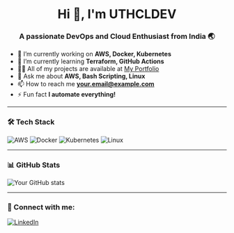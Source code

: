 <h1 align="center">Hi 👋, I'm UTHCLDEV</h1>
<h3 align="center">A passionate DevOps and Cloud Enthusiast from India 🌏</h3>

- 🔭 I’m currently working on **AWS, Docker, Kubernetes**
- 🌱 I’m currently learning **Terraform, GitHub Actions**
- 👨‍💻 All of my projects are available at [My Portfolio](https://your-portfolio-link.com)
- 💬 Ask me about **AWS, Bash Scripting, Linux**
- 📫 How to reach me **your.email@example.com**
- ⚡ Fun fact **I automate everything!**

---

### 🛠 Tech Stack
![AWS](https://img.shields.io/badge/AWS-232F3E?style=for-the-badge&logo=amazonaws&logoColor=white)
![Docker](https://img.shields.io/badge/docker-2496ED.svg?style=for-the-badge&logo=docker&logoColor=white)
![Kubernetes](https://img.shields.io/badge/kubernetes-326CE5.svg?style=for-the-badge&logo=kubernetes&logoColor=white)
![Linux](https://img.shields.io/badge/Linux-FCC624?style=for-the-badge&logo=linux&logoColor=black)

---

### 📊 GitHub Stats

![Your GitHub stats](https://github-readme-stats.vercel.app/api?username=UTHCLDEV&show_icons=true&theme=radical)

---

### 🔗 Connect with me:

[![LinkedIn](https://img.shields.io/badge/LinkedIn-blue?style=for-the-badge&logo=linkedin&logoColor=white)]([https://linkedin.com/in/your-profile](https://www.linkedin.com/in/uthayaraj-balamurugan/))
